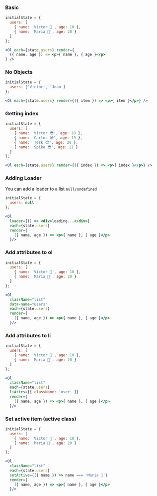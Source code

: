 ### Basic

```jsx 
initialState = { 
  users: [
    { name: 'Victor 👴', age: 10 }, 
    { name: 'Maria 🙍', age: 20 }
  ] 
};

<Ol each={state.users} render={
  ({ name, age }) => <p>{ name }, { age }</p>
} />
```


### No Objects

```jsx 
initialState = { 
  users: ['Victor', 'Joao'] 
};

<Ol each={state.users} render={({ item }) => <p>{ item }</p>} />
```

### Getting index

```jsx 
initialState = { 
  users: [
    { name: 'Victor 😎', age: 18 },
    { name: 'Carlos 😎', age: 19 },
    { name: 'Tesk 😎', age: 20 },
    { name: 'Spike 😎', age: 21 }
  ] 
};

<Ol each={state.users} render={({ index }) => <p>{ index }</p>} />
```

### Adding Loader
You can add a loader to a list `null/undefined`


```jsx 
initialState = { 
  users: null
};

<Ol
  loader={() => <div>loading...</div>}
  each={state.users} 
  render={
    ({ name, age }) => <p>{ name }, { age }</p>
  }/>
```

### Add attributes to ol


```jsx 
initialState = { 
  users: [
    { name: 'Victor 👴', age: 10 }, 
    { name: 'Maria 🙍', age: 20 }
  ] 
};

<Ol 
  className="list"
  data-name="users"
  each={state.users} 
  render={
    ({ name, age }) => <p>{ name }, { age }</p>
  }/>
```


### Add attributes to li


```jsx 
initialState = { 
  users: [
    { name: 'Victor 👴', age: 10 }, 
    { name: 'Maria 🙍', age: 20 }
  ] 
};

<Ol 
  className="list"
  each={state.users} 
  liAttrs={{ className: 'user' }}
  render={
    ({ name, age }) => <p>{ name }, { age }</p>
  }/>
```


### Set active item (active class)


```jsx 
initialState = { 
  users: [
    { name: 'Victor 👴', age: 10 }, 
    { name: 'Maria 🙍', age: 20 }
  ] 
};

<Ol 
  className="list"
  each={state.users} 
  setActive={({ name }) => name === 'Maria 🙍'}
  render={
    ({ name, age }) => <p>{ name }, { age }</p>
  }/>
```
